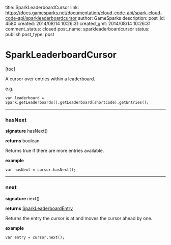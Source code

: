 title: SparkLeaderboardCursor
link: https://docs.gamesparks.net/documentation/cloud-code-api/spark-cloud-code-api/sparkleaderboardcursor
author: GameSparks
description: 
post_id: 4580
created: 2014/08/14 10:26:31
created_gmt: 2014/08/14 10:26:31
comment_status: closed
post_name: sparkleaderboardcursor
status: publish
post_type: post

<!--A cursor over entries within a leaderboard. -->

# SparkLeaderboardCursor

[toc] 

A cursor over entries within a leaderboard.

e.g.
    
    
    var leaderboard = Spark.getLeaderboards().getLeaderboard(shortCode).getEntries();

* * *

### hasNext

**signature** hasNext()

**returns** boolean

Returns true if there are more entries available.

**example**
    
    
    var hasNext = cursor.hasNext();

* * *

### next

**signature** next()

**returns** [SparkLeaderboardEntry](../Spark/SparkLeaderboardEntry)

Returns the entry the cursor is at and moves the cursor ahead by one.

**example**
    
    
    var entry = cursor.next();